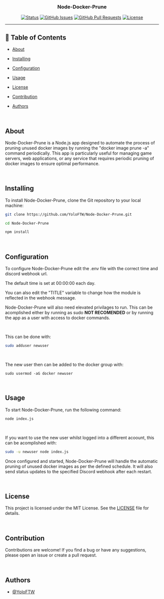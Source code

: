 <h3 align="center">Node-Docker-Prune</h3>

<div align="center">

[![Status](https://img.shields.io/badge/status-active-success.svg)]()
[![GitHub Issues](https://img.shields.io/github/issues/YoloFTW/Node-Docker-Prune.svg)](https://github.com/YoloFTW/Node-Docker-Prune/issues)
[![GitHub Pull Requests](https://img.shields.io/github/issues-pr/YoloFTW/Node-Docker-Prune.svg)](https://github.com/YoloFTW/Node-Docker-Prune/pulls)
[![License](https://img.shields.io/badge/license-MIT-blue.svg)](/LICENSE)

</div>

---

## 📝 Table of Contents

- [About](#about)

- [Installing](#installing)

- [Configuration](#Configuration)

- [Usage](#usage)

- [License](#License)

- [Contribution](#Contribution)

- [Authors](#authors)

</br>

## About <a name = "about"></a>

Node-Docker-Prune is a Node.js app designed to automate the process of pruning unused docker images by running the "docker image prune -a" command periodically. This app is particularly useful for managing game servers, web applications, or any service that requires periodic pruning of docker images to ensure optimal performance.

</br>

## Installing <a name="installing"></a>

To install Node-Docker-Prune, clone the Git repository to your local machine:

```bash
git clone https://github.com/YoloFTW/Node-Docker-Prune.git

cd Node-Docker-Prune

npm install
```

</br>


## Configuration <a name="Configuration"></a>

To configure Node-Docker-Prune edit the .env file with the correct time and discord webhook url.

The default time is set at 00:00:00 each day.

You can also edit the "TITLE" variable to change how the module is reflected in the webhook message.

Node-Docker-Prune will also need elevated privilages to run. This can be acomplished either by running as sudo **NOT RECOMENDED** or by running the app as a user with access to docker commands.

</br>

This can be done with:

```bash
sudo adduser newuser
```

</br>

The new user then can be added to the docker group with:

```shell
sudo usermod -aG docker newuser
```

</br>


## Usage <a name="usage"></a>

To start Node-Docker-Prune, run the following command:

```bash
node index.js
```

</br>

If you want to use the new user whilst logged into a different acoount, this can be acomplished with:

```bash
sudo -u newuser node index.js
```


Once configured and started, Node-Docker-Prune will handle the automatic pruning of unused docker images as per the defined schedule. It will also send status updates to the specified Discord webhook after each restart.

</br>

## License <a name="License"></a>
This project is licensed under the MIT License. See the [LICENSE](/LICENSE) file for details.

</br>

## Contribution <a name="Contribution"></a>

Contributions are welcome! If you find a bug or have any suggestions, please open an issue or create a pull request.

</br>

## Authors <a name = "authors"></a>

- [@YoloFTW](https://github.com/YoloFTW)
